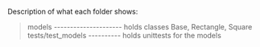 Description of what each folder shows:

> models --------------------- holds classes Base, Rectangle, Square
> tests/test_models ---------- holds unittests for the models
